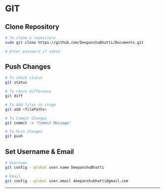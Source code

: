 # GIT

## Clone Repository

```sh
# To clone a repository
sudo git clone https://github.com/DeepanshuBhatti/Documents.git

# Enter password if asked
```

## Push Changes

```sh
# To check status
git status

# To check difference
git diff

# To Add files to stage
git add <filePaths>

# To Commit Changes
git commit -m "Commit Message"

# To Push Changes
git push
```

## Set Username & Email

```sh
# Username
git config --global user.name DeepanshuBhatti

# Email
git config --global user.email deepanshubhatti@gmail.com
```

---
